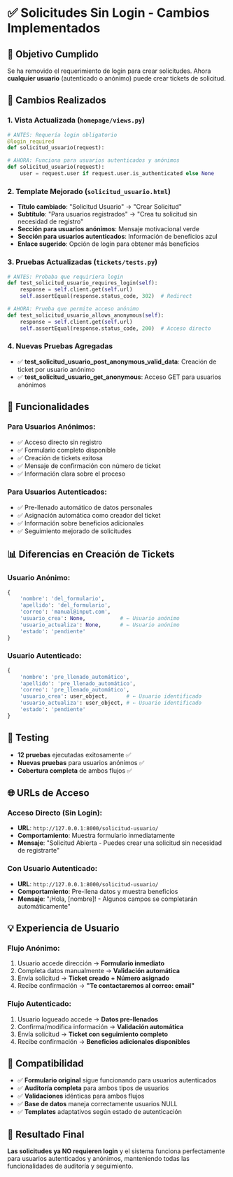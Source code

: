 # ✅ Solicitudes Sin Login - Cambios Implementados

## 🎯 Objetivo Cumplido
Se ha removido el requerimiento de login para crear solicitudes. Ahora **cualquier usuario** (autenticado o anónimo) puede crear tickets de solicitud.

## 🔧 Cambios Realizados

### 1. Vista Actualizada (`homepage/views.py`)
```python
# ANTES: Requería login obligatorio
@login_required
def solicitud_usuario(request):

# AHORA: Funciona para usuarios autenticados y anónimos
def solicitud_usuario(request):
    user = request.user if request.user.is_authenticated else None
```

### 2. Template Mejorado (`solicitud_usuario.html`)
- **Título cambiado**: "Solicitud Usuario" → "Crear Solicitud"
- **Subtítulo**: "Para usuarios registrados" → "Crea tu solicitud sin necesidad de registro"
- **Sección para usuarios anónimos**: Mensaje motivacional verde
- **Sección para usuarios autenticados**: Información de beneficios azul
- **Enlace sugerido**: Opción de login para obtener más beneficios

### 3. Pruebas Actualizadas (`tickets/tests.py`)
```python
# ANTES: Probaba que requiriera login
def test_solicitud_usuario_requires_login(self):
    response = self.client.get(self.url)
    self.assertEqual(response.status_code, 302)  # Redirect

# AHORA: Prueba que permite acceso anónimo
def test_solicitud_usuario_allows_anonymous(self):
    response = self.client.get(self.url)
    self.assertEqual(response.status_code, 200)  # Acceso directo
```

### 4. Nuevas Pruebas Agregadas
- ✅ **test_solicitud_usuario_post_anonymous_valid_data**: Creación de ticket por usuario anónimo
- ✅ **test_solicitud_usuario_get_anonymous**: Acceso GET para usuarios anónimos

## 🚀 Funcionalidades

### Para Usuarios Anónimos:
- ✅ Acceso directo sin registro
- ✅ Formulario completo disponible
- ✅ Creación de tickets exitosa
- ✅ Mensaje de confirmación con número de ticket
- ✅ Información clara sobre el proceso

### Para Usuarios Autenticados:
- ✅ Pre-llenado automático de datos personales
- ✅ Asignación automática como creador del ticket
- ✅ Información sobre beneficios adicionales
- ✅ Seguimiento mejorado de solicitudes

## 📊 Diferencias en Creación de Tickets

### Usuario Anónimo:
```python
{
    'nombre': 'del_formulario',
    'apellido': 'del_formulario',
    'correo': 'manual@input.com',
    'usuario_crea': None,           # ← Usuario anónimo
    'usuario_actualiza': None,      # ← Usuario anónimo
    'estado': 'pendiente'
}
```

### Usuario Autenticado:
```python
{
    'nombre': 'pre_llenado_automático',
    'apellido': 'pre_llenado_automático', 
    'correo': 'pre_llenado_automático',
    'usuario_crea': user_object,      # ← Usuario identificado
    'usuario_actualiza': user_object, # ← Usuario identificado
    'estado': 'pendiente'
}
```

## 🧪 Testing
- **12 pruebas** ejecutadas exitosamente ✅
- **Nuevas pruebas** para usuarios anónimos ✅
- **Cobertura completa** de ambos flujos ✅

## 🌐 URLs de Acceso

### Acceso Directo (Sin Login):
- **URL**: `http://127.0.0.1:8000/solicitud-usuario/`
- **Comportamiento**: Muestra formulario inmediatamente
- **Mensaje**: "Solicitud Abierta - Puedes crear una solicitud sin necesidad de registrarte"

### Con Usuario Autenticado:
- **URL**: `http://127.0.0.1:8000/solicitud-usuario/`
- **Comportamiento**: Pre-llena datos y muestra beneficios
- **Mensaje**: "¡Hola, [nombre]! - Algunos campos se completarán automáticamente"

## 💡 Experiencia de Usuario

### Flujo Anónimo:
1. Usuario accede dirección → **Formulario inmediato**
2. Completa datos manualmente → **Validación automática**
3. Envía solicitud → **Ticket creado + Número asignado**
4. Recibe confirmación → **"Te contactaremos al correo: email"**

### Flujo Autenticado:
1. Usuario logueado accede → **Datos pre-llenados**
2. Confirma/modifica información → **Validación automática**
3. Envía solicitud → **Ticket con seguimiento completo**
4. Recibe confirmación → **Beneficios adicionales disponibles**

## 🔄 Compatibilidad
- ✅ **Formulario original** sigue funcionando para usuarios autenticados
- ✅ **Auditoría completa** para ambos tipos de usuarios
- ✅ **Validaciones** idénticas para ambos flujos
- ✅ **Base de datos** maneja correctamente usuarios NULL
- ✅ **Templates** adaptativos según estado de autenticación

## 🎉 Resultado Final
**Las solicitudes ya NO requieren login** y el sistema funciona perfectamente para usuarios autenticados y anónimos, manteniendo todas las funcionalidades de auditoría y seguimiento.